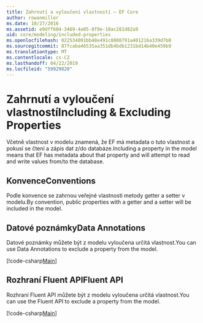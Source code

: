 ```yaml
---
title: Zahrnutí a vyloučení vlastností – EF Core
author: rowanmiller
ms.date: 10/27/2016
ms.assetid: e9dff604-3469-4a05-8f9e-18ac281d82a9
uid: core/modeling/included-properties
ms.openlocfilehash: 022534091bb48e491c8808791a401216a339d7b0
ms.sourcegitcommit: 87fcaba46535aa351db4bdb1231bd14b40e459b9
ms.translationtype: MT
ms.contentlocale: cs-CZ
ms.lasthandoff: 04/22/2019
ms.locfileid: "59929820"
---
```

# <a name="including--excluding-properties"></a><span data-ttu-id="1efdd-102">Zahrnutí a vyloučení vlastností</span><span class="sxs-lookup"><span data-stu-id="1efdd-102">Including & Excluding Properties</span></span>

<span data-ttu-id="1efdd-103">Včetně vlastnost v modelu znamená, že EF má metadata o tuto vlastnost a pokusí se čtení a zápis dat z/do databáze.</span><span class="sxs-lookup"><span data-stu-id="1efdd-103">Including a property in the model means that EF has metadata about that property and will attempt to read and write values from/to the database.</span></span>

## <a name="conventions"></a><span data-ttu-id="1efdd-104">Konvence</span><span class="sxs-lookup"><span data-stu-id="1efdd-104">Conventions</span></span>

<span data-ttu-id="1efdd-105">Podle konvence se zahrnou veřejné vlastnosti metody getter a setter v modelu.</span><span class="sxs-lookup"><span data-stu-id="1efdd-105">By convention, public properties with a getter and a setter will be included in the model.</span></span>

## <a name="data-annotations"></a><span data-ttu-id="1efdd-106">Datové poznámky</span><span class="sxs-lookup"><span data-stu-id="1efdd-106">Data Annotations</span></span>

<span data-ttu-id="1efdd-107">Datové poznámky můžete být z modelu vyloučena určitá vlastnost.</span><span class="sxs-lookup"><span data-stu-id="1efdd-107">You can use Data Annotations to exclude a property from the model.</span></span>

[!code-csharp[Main](../../../samples/core/Modeling/DataAnnotations/Samples/IgnoreProperty.cs?highlight=17)]

## <a name="fluent-api"></a><span data-ttu-id="1efdd-108">Rozhraní Fluent API</span><span class="sxs-lookup"><span data-stu-id="1efdd-108">Fluent API</span></span>

<span data-ttu-id="1efdd-109">Rozhraní Fluent API můžete být z modelu vyloučena určitá vlastnost.</span><span class="sxs-lookup"><span data-stu-id="1efdd-109">You can use the Fluent API to exclude a property from the model.</span></span>

[!code-csharp[Main](../../../samples/core/Modeling/FluentAPI/Samples/IgnoreProperty.cs?highlight=12,13)]
